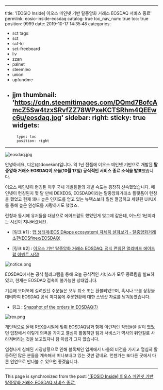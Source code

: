 
---
title: '[EOSIO Inside] 이오스 메인넷 기반  탈중앙화 거래소 EOSDAQ 서비스 종료'
permlink: eosio-inside-eosdaq
catalog: true
toc_nav_num: true
toc: true
position: 9999
date: 2019-10-17 14:35:48
categories:
- sct
tags:
- sct
- sct-kr
- sct-freeboard
- liv
- zzan
- palnet
- steemleo
- union
- upfundme
- jjm
thumbnail: 'https://cdn.steemitimages.com/DQmd7BofcAmcZ5Sw4tzxSRvfZZ78WPxeKCTSRhm4QEEwc6u/eosdaq.jpg'
sidebar:
    right:
        sticky: true
widgets:
    -
        type: toc
        position: right
---


![eosdaq.jpg](https://cdn.steemitimages.com/DQmd7BofcAmcZ5Sw4tzxSRvfZZ78WPxeKCTSRhm4QEEwc6u/eosdaq.jpg)

안녕하세요, 디온(@donekim)입니다. 약 1년 전쯤에 이오스 메인넷 기반으로 개발된 **탈중앙화 거래소 EOSDAQ이 오늘(10월 17일) 공식적인 서비스 종료 소식을 발표**했습니다. 

이오스 메인넷이 런칭된 이후 국내 개발팀들의 개발 속도는 굉장히 신속했었습니다. 메인넷이 런칭된지 몇 달 만에 DEXEOS, EOSDAQ이라는 탈중앙화거래소 플랫폼이 런칭을 했었고 현재 꽤나 높은 인지도를 얻고 있는 뉴덱스보다 훨씬 깔끔하고 세련된 UI/UX를 통해 높은 완성도를 자랑하기도 했었죠.

런칭과 동시에 유저들을 대상으로 에어드랍도 했었던게 엊그제 같은데, 어느덧 1년이라는 시간이 지나버렸네요.

- [링크 #1] : [댑 생태계(EOS DApps ecosystem) 자세히 살펴보기 - 탈중앙화거래소편(EOSfinex/EOSDAQ)](https://steemit.com/coinkorea/@donekim/eos-dapps-ecosystem-eosfinex-eosdaq)

- [링크 #2] : [이오스 기반 탈중앙화 거래소 EOSDAQ, 정식 런칭전 얼리버드 에어드랍 이벤트 시작!](https://steemit.com/coinkorea/@donekim/eosdaq)


![notice.png](https://cdn.steemitimages.com/DQmdJV8HZkYUK1QMXnrHHNjoMRXw73MRe4EKz95A3TxEKMa/notice.png)

EOSDAQ에서는 공식 텔레그램을 통해 오늘 공식적인 서비스가 모두 종료됨을 발표하였고, 현재는 EOSDAQ 접속이 불가능한 상태입니다.

기존에 오더북에 걸려있던 주문들은 모두 취소 또는 환불되었으며, 혹시나 모를 상황을 대비하여 EOSDAQ 공식 미디움에 주문현황에 대한 스냅샷 자료를 남겨놓았습니다.

- 링크 : [Snapshot of the orders in EOSDAQ(1)](https://medium.com/@contact_88501/snapshot-of-the-orders-in-eosdaq-7d73f76f09d7)

![rex.png](https://cdn.steemitimages.com/DQmYwDhMDrny2eN6ZqevyXQznbpUd4YAq8r5wyK19tNBAko/rex.png)

개인적으로 올해 REX출시일에 맞춰 EOSDAQ팀과 함께 이런저런 작업들을 같이 했었던 입장에서 이렇게 의욕을 가지고 열심히 활동하던 팀과 서비스가 역사의 뒤안길로 사라져버리는 것을 보고있자니 참 아쉽기 그지 없습니다. 

엄청나게 침체된 시장상황으로 인해 블록체인 업계에서 나름의 비전을 가지고 열심히 활동하던 많은 분들을 계속해서 떠나보내고 있는 것만 같네요. 언젠가는 또다른 곳에서 다른 인연으로 만나볼 수 있으면 좋겠습니다.

- - -

This page is synchronized from the post: ['[EOSIO Inside] 이오스 메인넷 기반  탈중앙화 거래소 EOSDAQ 서비스 종료'](https://steemit.com/@donekim/eosio-inside-eosdaq)
